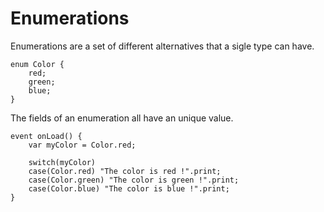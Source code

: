 # Enumerations

Enumerations are a set of different alternatives that a sigle type can have.

```grimoire
enum Color {
	red;
	green;
	blue;
}
```

The fields of an enumeration all have an unique value.
```grimoire
event onLoad() {
	var myColor = Color.red;

	switch(myColor)
	case(Color.red) "The color is red !".print;
	case(Color.green) "The color is green !".print;
	case(Color.blue) "The color is blue !".print;
}
```